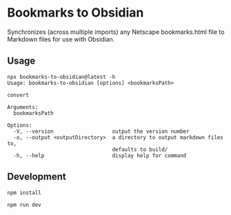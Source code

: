 # Bookmarks to Obsidian

Synchronizes (across multiple imports) any Netscape bookmarks.html file to Markdown files for use with Obsidian.

## Usage

```
npx bookmarks-to-obsidian@latest -h
Usage: bookmarks-to-obsidian [options] <bookmarksPath>

convert

Arguments:
  bookmarksPath

Options:
  -V, --version                   output the version number
  -o, --output <outputDirectory>  a directory to output markdown files to,
                                  defaults to build/
  -h, --help                      display help for command
```

## Development

`npm install`

`npm run dev`

